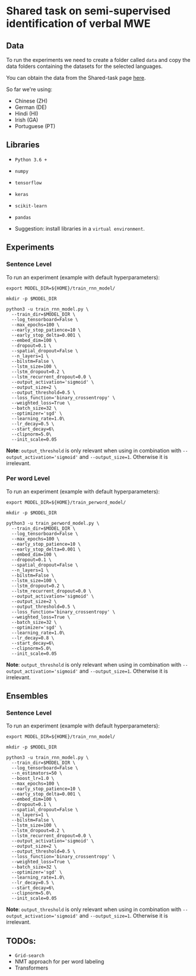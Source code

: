 # Shared task on semi-supervised identification of verbal MWE

## Data

To run the experiments we need to create a folder called `data` and copy the data folders containing the datasets for the selected languages.

You can obtain the data from the Shared-task page [here](https://gitlab.com/parseme/sharedtask-data/tree/master/1.2).

So far we're using:

* Chinese (ZH)
* German (DE)
* Hindi (HI)
* Irish (GA)
* Portuguese (PT)


## Libraries

* `Python 3.6 +`

* `numpy`
* `tensorflow`
* `keras`
* `scikit-learn`
* `pandas`

* Suggestion: install libraries in a `virtual environment`.

## Experiments


### Sentence Level

To run an experiment (example with default hyperparameters):

```
export MODEL_DIR=${HOME}/train_rnn_model/

mkdir -p $MODEL_DIR

python3 -u train_rnn_model.py \
  --train_dir=$MODEL_DIR \
  --log_tensorboard=False \
  --max_epochs=100 \
  --early_stop_patience=10 \
  --early_stop_delta=0.001 \
  --embed_dim=100 \
  --dropout=0.1 \
  --spatial_dropout=False \
  --n_layers=1 \
  --bilstm=False \
  --lstm_size=100 \
  --lstm_dropout=0.2 \
  --lstm_recurrent_dropout=0.0 \
  --output_activation='sigmoid' \
  --output_size=2 \
  --output_threshold=0.5 \
  --loss_function='binary_crossentropy' \
  --weighted_loss=True \
  --batch_size=32 \
  --optimizer='sgd' \
  --learning_rate=1.0\
  --lr_decay=0.5 \
  --start_decay=6\
  --clipnorm=5.0\
  --init_scale=0.05
```

**Note**: `output_threshold` is only relevant when using in combination with `--output_activation='sigmoid'` and `--output_size=1`. Otherwise it is irrelevant.

### Per word Level

To run an experiment (example with default hyperparameters):

```
export MODEL_DIR=${HOME}/train_perword_model/

mkdir -p $MODEL_DIR

python3 -u train_perword_model.py \
  --train_dir=$MODEL_DIR \
  --log_tensorboard=False \
  --max_epochs=100 \
  --early_stop_patience=10 \
  --early_stop_delta=0.001 \
  --embed_dim=100 \
  --dropout=0.1 \
  --spatial_dropout=False \
  --n_layers=1 \
  --bilstm=False \
  --lstm_size=100 \
  --lstm_dropout=0.2 \
  --lstm_recurrent_dropout=0.0 \
  --output_activation='sigmoid' \
  --output_size=2 \
  --output_threshold=0.5 \
  --loss_function='binary_crossentropy' \
  --weighted_loss=True \
  --batch_size=32 \
  --optimizer='sgd' \
  --learning_rate=1.0\
  --lr_decay=0.8 \
  --start_decay=6\
  --clipnorm=5.0\
  --init_scale=0.05
```

**Note**: `output_threshold` is only relevant when using in combination with `--output_activation='sigmoid'` and `--output_size=1`. Otherwise it is irrelevant.

## Ensembles

### Sentence Level

To run an experiment (example with default hyperparameters):

```
export MODEL_DIR=${HOME}/train_rnn_model/

mkdir -p $MODEL_DIR

python3 -u train_rnn_model.py \
  --train_dir=$MODEL_DIR \
  --log_tensorboard=False \
  --n_estimators=50 \
  --boost_lr=1.0 \
  --max_epochs=100 \
  --early_stop_patience=10 \
  --early_stop_delta=0.001 \
  --embed_dim=100 \
  --dropout=0.1 \
  --spatial_dropout=False \
  --n_layers=1 \
  --bilstm=False \
  --lstm_size=100 \
  --lstm_dropout=0.2 \
  --lstm_recurrent_dropout=0.0 \
  --output_activation='sigmoid' \
  --output_size=2 \
  --output_threshold=0.5 \
  --loss_function='binary_crossentropy' \
  --weighted_loss=True \
  --batch_size=32 \
  --optimizer='sgd' \
  --learning_rate=1.0\
  --lr_decay=0.5 \
  --start_decay=6\
  --clipnorm=5.0\
  --init_scale=0.05
```

**Note**: `output_threshold` is only relevant when using in combination with `--output_activation='sigmoid'` and `--output_size=1`. Otherwise it is irrelevant.


## TODOs:

* `Grid-search`
* NMT approach for per word labeling
* Transformers
